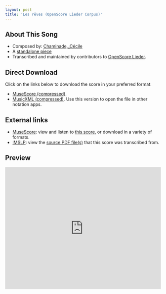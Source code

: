 ```yaml
---
layout: post
title: 'Les rêves (OpenScore Lieder Corpus)'
---
```


## About This Song

- Composed by: [Chaminade,_Cécile](https://fourscoreandmore.org/openscore/lieder/Chaminade,_Cécile)
- A [standalone piece](https://fourscoreandmore.org/openscore/lieder/Chaminade,_Cécile/_)
- Transcribed and maintained by contributors to [OpenScore Lieder].

[OpenScore Lieder]: https://musescore.com/openscore-lieder-corpus

## Direct Download

Click on the links below to download the score in your preferred format:
- [MuseScore (compressed)](https://github.com/openscore/lieder/blob/main/scores/Chaminade,_Cécile/_/Les_rêves/lc4999602.mscz?raw=true).
- [MusicXML (compressed)](https://github.com/openscore/lieder/blob/main/scores/Chaminade,_Cécile/_/Les_rêves/lc4999602.mxl?raw=true). Use this version to open the file in other notation apps.

## External links

- [MuseScore]: view and listen to [this score][MuseScore], or download in a variety of formats.
- [IMSLP]: view the [source PDF file(s)][IMSLP] that this score was transcribed from.

[MuseScore]: https://musescore.com/score/4999602
[IMSLP]: https://imslp.org/wiki/Special:ReverseLookup/154059

## Preview

<iframe width="100%" height="394" src="https://musescore.com/openscore-lieder-corpus/scores/4999602/embed" frameborder="0" allowfullscreen allow="autoplay; fullscreen"></iframe>
